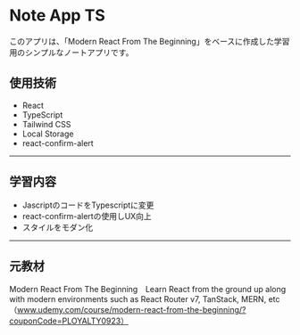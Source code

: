 # Note App TS

このアプリは、「Modern React From The Beginning」をベースに作成した学習用のシンプルなノートアプリです。

## 使用技術

- React
- TypeScript
- Tailwind CSS 
- Local Storage
- react-confirm-alert

---
  
## 学習内容

- JascriptのコードをTypescriptに変更
- react-confirm-alertの使用しUX向上
- スタイルをモダン化

---

## 元教材

Modern React From The Beginning　Learn React from the ground up along with modern environments such as React Router v7, TanStack, MERN, etc（www.udemy.com/course/modern-react-from-the-beginning/?couponCode=PLOYALTY0923）
